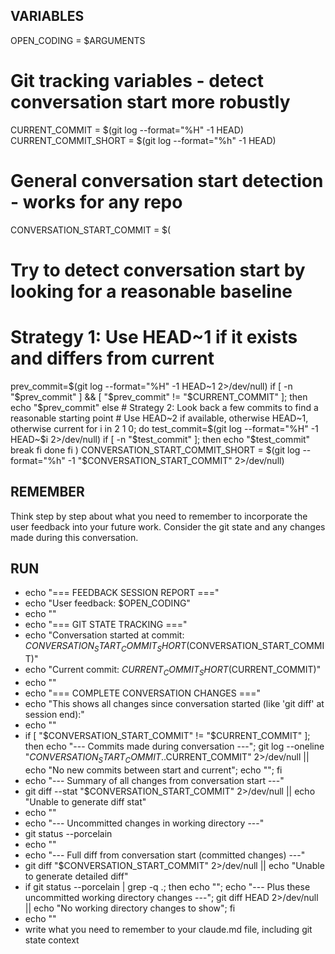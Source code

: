 ## VARIABLES

OPEN_CODING = $ARGUMENTS

# Git tracking variables - detect conversation start more robustly
CURRENT_COMMIT = $(git log --format="%H" -1 HEAD)
CURRENT_COMMIT_SHORT = $(git log --format="%h" -1 HEAD)

# General conversation start detection - works for any repo
CONVERSATION_START_COMMIT = $(
  # Try to detect conversation start by looking for a reasonable baseline
  # Strategy 1: Use HEAD~1 if it exists and differs from current
  prev_commit=$(git log --format="%H" -1 HEAD~1 2>/dev/null)
  if [ -n "$prev_commit" ] && [ "$prev_commit" != "$CURRENT_COMMIT" ]; then
    echo "$prev_commit"
  else
    # Strategy 2: Look back a few commits to find a reasonable starting point
    # Use HEAD~2 if available, otherwise HEAD~1, otherwise current
    for i in 2 1 0; do
      test_commit=$(git log --format="%H" -1 HEAD~$i 2>/dev/null)
      if [ -n "$test_commit" ]; then
        echo "$test_commit"
        break
      fi
    done
  fi
)
CONVERSATION_START_COMMIT_SHORT = $(git log --format="%h" -1 "$CONVERSATION_START_COMMIT" 2>/dev/null)

## REMEMBER

Think step by step about what you need to remember to incorporate the user feedback into your future work. Consider the git state and any changes made during this conversation.

## RUN

 - echo "=== FEEDBACK SESSION REPORT ===" 
 - echo "User feedback: $OPEN_CODING"
 - echo ""
 - echo "=== GIT STATE TRACKING ===" 
 - echo "Conversation started at commit: $CONVERSATION_START_COMMIT_SHORT ($CONVERSATION_START_COMMIT)"
 - echo "Current commit: $CURRENT_COMMIT_SHORT ($CURRENT_COMMIT)"
 - echo ""
 - echo "=== COMPLETE CONVERSATION CHANGES ==="
 - echo "This shows all changes since conversation started (like 'git diff' at session end):"
 - echo ""
 - if [ "$CONVERSATION_START_COMMIT" != "$CURRENT_COMMIT" ]; then echo "--- Commits made during conversation ---"; git log --oneline "$CONVERSATION_START_COMMIT..$CURRENT_COMMIT" 2>/dev/null || echo "No new commits between start and current"; echo ""; fi
 - echo "--- Summary of all changes from conversation start ---"
 - git diff --stat "$CONVERSATION_START_COMMIT" 2>/dev/null || echo "Unable to generate diff stat"
 - echo ""
 - echo "--- Uncommitted changes in working directory ---"
 - git status --porcelain
 - echo ""
 - echo "--- Full diff from conversation start (committed changes) ---"
 - git diff "$CONVERSATION_START_COMMIT" 2>/dev/null || echo "Unable to generate detailed diff"
 - if git status --porcelain | grep -q .; then echo ""; echo "--- Plus these uncommitted working directory changes ---"; git diff HEAD 2>/dev/null || echo "No working directory changes to show"; fi
 - echo ""
 - write what you need to remember to your claude.md file, including git state context